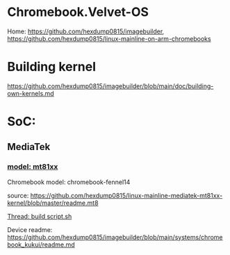 # Chromebook.Velvet-OS
Home: https://github.com/hexdump0815/imagebuilder, https://github.com/hexdump0815/linux-mainline-on-arm-chromebooks

# Building kernel
https://github.com/hexdump0815/imagebuilder/blob/main/doc/building-own-kernels.md

# SoC:
## MediaTek
### [model: mt81xx](https://github.com/hexdump0815/linux-mainline-mediatek-mt81xx-kernel) 
Chromebook model: chromebook-fennel14

source: https://github.com/hexdump0815/linux-mainline-mediatek-mt81xx-kernel/blob/master/readme.mt8

[Thread: build script.sh](https://github.com/hexdump0815/imagebuilder/issues/49)

Device readme: https://github.com/hexdump0815/imagebuilder/blob/main/systems/chromebook_kukui/readme.md
